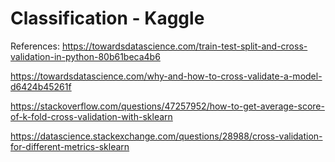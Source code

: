 # Classification -  Kaggle

References:
https://towardsdatascience.com/train-test-split-and-cross-validation-in-python-80b61beca4b6

https://towardsdatascience.com/why-and-how-to-cross-validate-a-model-d6424b45261f

https://stackoverflow.com/questions/47257952/how-to-get-average-score-of-k-fold-cross-validation-with-sklearn

https://datascience.stackexchange.com/questions/28988/cross-validation-for-different-metrics-sklearn
